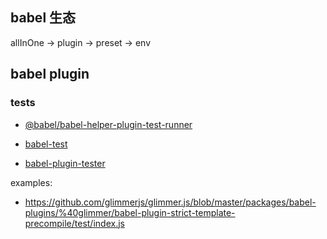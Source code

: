 ## babel 生态

allInOne -> plugin -> preset -> env


## babel plugin 



### tests

 - [@babel/babel-helper-plugin-test-runner](https://babeljs.io/docs/en/next/babel-helper-plugin-test-runner.html)

 - [babel-test](https://github.com/satya164/babel-test)
 
 - [babel-plugin-tester](https://github.com/babel-utils/babel-plugin-tester#installation)

 examples: 

 - https://github.com/glimmerjs/glimmer.js/blob/master/packages/babel-plugins/%40glimmer/babel-plugin-strict-template-precompile/test/index.js 